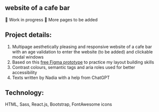 <!-- # Reactjs-bootstrap-sass boilerplate

This project was bootstrapped with [Create React App](https://github.com/facebook/create-react-app).

## Start script

In the project directory, you can run:

### `npm start`

Runs the app in the development mode.
Open [http://localhost:8080](http://localhost:8080) to view it in your browser.
The port has been changed from the default one to 8080 by specifying it as an environment variable.

The page will reload when you make changes.
You may also see any lint errors in the console. -->

## website of a cafe bar

🚧 Work in progress 🚧 More pages to be added

## Project details:

1. Multipage aesthetically pleasing and responsive website of a cafe bar with an age validation to enter the website (to be added) and clickable modal windows
2. Based on this [free Figma prototype](https://frontend-skills.com/template/JbR09KH1a9F3F1xTPNUN) to practice my layout building skills
3. Contrast colours, semantic tags and aria roles used for better accessibility
4. Texts written by Nadia with a help from ChatGPT

## Technology:
HTML, Sass, React.js, Bootstrap, FontAwesome icons
